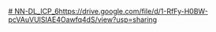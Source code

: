 [# NN-DL_ICP_6](https://drive.google.com/file/d/1-RfFy-H0BW-pcVAuVUISIAE4Oawfq4dS/view?usp=sharing)https://drive.google.com/file/d/1-RfFy-H0BW-pcVAuVUISIAE4Oawfq4dS/view?usp=sharing
